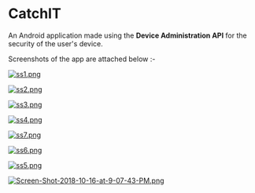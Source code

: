 # CatchIT
An Android application made using the **Device Administration API** for the security of the user's device.

Screenshots of the app are attached below :-

[![ss1.png](https://i.postimg.cc/CLkycYHV/ss1.png)](https://postimg.cc/hfD3Gk5C)



[![ss2.png](https://i.postimg.cc/W4ff2f6n/ss2.png)](https://postimg.cc/DWLc66NJ)



[![ss3.png](https://i.postimg.cc/G3DSCKBF/ss3.png)](https://postimg.cc/Dm2cQqP0)



[![ss4.png](https://i.postimg.cc/NfwCfXTW/ss4.png)](https://postimg.cc/8stmZjZH)



[![ss7.png](https://i.postimg.cc/tg72mNQV/ss7.png)](https://postimg.cc/B89TjDvq)



[![ss6.png](https://i.postimg.cc/13mWDZvB/ss6.png)](https://postimg.cc/tYctH8Qn)



[![ss5.png](https://i.postimg.cc/VLBGSNW5/ss5.png)](https://postimg.cc/JG0cvMgW)



[![Screen-Shot-2018-10-16-at-9-07-43-PM.png](https://i.postimg.cc/RZh7MCPk/Screen-Shot-2018-10-16-at-9-07-43-PM.png)](https://postimg.cc/WdRF8Vc8)
